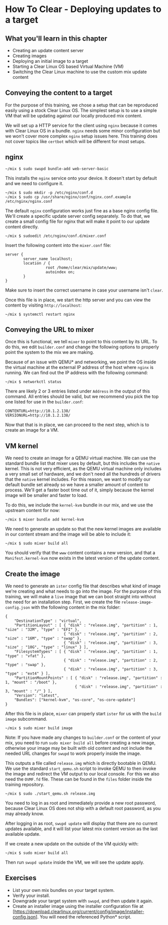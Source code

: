 
How To Clear - Deploying updates to a target
============================================

## What you'll learn in this chapter

* Creating an update content server
* Creating images
* Deploying an initial image to a target
* Starting a Clear Linux OS based Virtual Machine (VM)
* Switching the Clear Linux machine to use the custom mix update content


## Conveying the content to a target

For the purpose of this training, we chose a setup that can be
reproduced easily using a stock Clear Linux OS. The simplest setup is
to use a simple VM that will be updating against our locally produced
mix content.

We will set up a HTTP service for the client using `nginx` because
it comes with Clear Linux OS in a bundle. `nginx` needs some minor
configuration but we won't cover more complex `nginx` setup issues
here. This training does not cover topics like `certbot` which will
be different for most setups.


## nginx

```
~/mix $ sudo swupd bundle-add web-server-basic
```

This installs the `nginx` service onto your device. It doesn't start
by default and we need to configure it.

```
~/mix $ sudo mkdir -p /etc/nginx/conf.d
~/mix $ sudo cp /usr/share/nginx/conf/nginx.conf.example /etc/nginx/nginx.conf
```

The default `nginx` configuration works just fine as a base nginx
config file. We'll create a specific update server config separately.
To do that, we create a small config file for nginx that will make
it point to our update content directly.

```
~/mix $ sudoedit /etc/nginx/conf.d/mixer.conf
```

Insert the following content into the `mixer.conf` file:

```
server {
        server_name localhost;
        location / {
                  root /home/clear/mix/update/www;
                  autoindex on;
        }
}
```

Make sure to insert the correct username in case your username isn't
`clear`.

Once this file is in place, we start the http server and you can view
the content by visiting `http://localhost`:

```
~/mix $ systemctl restart nginx
```

## Conveying the URL to mixer

Once this is functional, we tell `mixer` to point to this content by
its URL. To do this, we edit `builder.conf` and change the following
options to properly point the system to the mix we are making.

Because of an issue with QEMU\* and networking, we point the OS
inside the virtual machine at the external IP address of the host
where `nginx` is running. We can find out the IP address with the
following command:

```
~/mix $ networkctl status
```

There are likely 2 or 3 entries listed under `Address` in the output
of this command. All entries should be valid, but we recommend you
pick the top one listed for use in the `builder.conf`:

```
CONTENTURL=http://10.1.2.138/
VERSIONURL=http://10.1.2.138/
```

Now that that is in place, we can proceed to the next step, which is
to create an image for a VM.


## VM kernel

We need to create an image for a QEMU virtual machine. We can use the
standard bundle list that mixer uses by default, but this includes
the `native` kernel. This is not very efficient, as the QEMU virtual
machine only includes a very small set of hardware, and we don't need
all the hundreds of drivers that the `native` kernel includes. For
this reason, we want to modify our default bundle set already so we
have a smaller amount of content to process. We'll get a faster boot
time out of it, simply because the kernel image will be smaller and
faster to load.

To do this, we include the `kernel-kvm` bundle in our mix, and we
use the upstream content for now:

```
~/mix $ mixer bundle add kernel-kvm
```

We need to generate an update so that the new kernel images are
available in our content stream and the image will be able to
include it:

```
~/mix $ sudo mixer build all
```

You should verify that the `www` content contains a new version,
and that a `Manifest.kernel-kvm` now exists in the latest version of
the update content.


## Create the image

We need to generate an `ister` config file that describes what kind
of image we're creating and what needs to go into the image. For the
purpose of this training, we will make a `live` image that we can
boot straight into without the need for an installation step. First,
we create the file `release-image-config.json` with the following
content in the mix folder:

```
{
    "DestinationType" : "virtual",
    "PartitionLayout" : [ { "disk" : "release.img", "partition" : 1, "size" : "32M", "type" : "EFI" },
                          { "disk" : "release.img", "partition" : 2, "size" : "16M", "type" : "swap" },
                          { "disk" : "release.img", "partition" : 3, "size" : "10G", "type" : "linux" } ],
    "FilesystemTypes" : [ { "disk" : "release.img", "partition" : 1, "type" : "vfat" },
                          { "disk" : "release.img", "partition" : 2, "type" : "swap" },
                          { "disk" : "release.img", "partition" : 3, "type" : "ext4" } ],
    "PartitionMountPoints" : [ { "disk" : "release.img", "partition" : 1, "mount" : "/boot" },
                               { "disk" : "release.img", "partition" : 3, "mount" : "/" } ],
    "Version": "latest",
    "Bundles": ["kernel-kvm", "os-core", "os-core-update"]
}
```

After this file is in place, `mixer` can properly start `ister`
for us with the `build image` subcommand.

```
~/mix $ sudo mixer build image
```

Note: If you have made any changes to `builder.conf` or the content
of your mix, you need to run `sudo mixer build all` before creating
a new image, otherwise your image may be built with old content and
not include the needed URL changes for `swupd` to work properly inside
the image.

This outputs a file called `release.img` which is directly bootable
in QEMU. We use the standard `start_qemu.sh` script to invoke QEMU
to then invoke the image and redirect the VM output to our local
console. For this we also need the `OVMF.fd` file. These can be found
in the `files` folder inside the training repository.

```
~/mix $ sudo ./start_qemu.sh release.img
```

You need to log in as root and immediately provide a new root password,
because Clear Linux OS does not ship with a default root password,
as you may already know.

After logging in as root, `swupd update` will display that there
are no current updates available, and it will list your latest mix
content version as the last available update.

If we create a new update on the outside of the VM quickly with:

```
~/mix $ sudo mixer build all
```

Then run `swupd update` inside the VM, we will see the update apply.


## Exercises

* List your own mix bundles on your target system.
* Verify your install.
* Downgrade your target system with `swupd`, and then update it again.
* Create an installer image using the installer configuration file at
[https://download.clearlinux.org/current/config/image/installer-config.json]. You will need the referenced Python* script.
